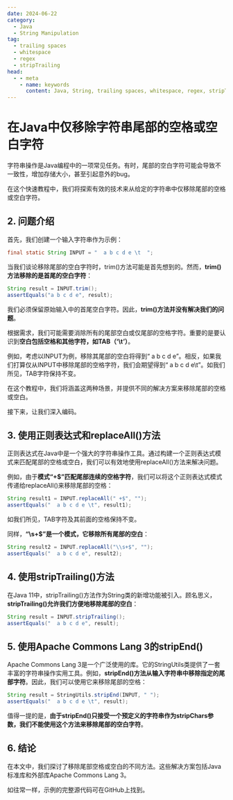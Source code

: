 ```yaml
---
date: 2024-06-22
category:
  - Java
  - String Manipulation
tag:
  - trailing spaces
  - whitespace
  - regex
  - stripTrailing
head:
  - - meta
    - name: keywords
      content: Java, String, trailing spaces, whitespace, regex, stripTrailing
---
```

# 在Java中仅移除字符串尾部的空格或空白字符

字符串操作是Java编程中的一项常见任务。有时，尾部的空白字符可能会导致不一致性，增加存储大小，甚至引起意外的bug。

在这个快速教程中，我们将探索有效的技术来从给定的字符串中仅移除尾部的空格或空白字符。

## 2. 问题介绍

首先，我们创建一个输入字符串作为示例：

```java
final static String INPUT = "  a b c d e \t  ";
```

当我们谈论移除尾部的空白字符时，trim()方法可能是首先想到的。然而，**trim()方法移除的是首尾的空白字符**：

```java
String result = INPUT.trim();
assertEquals("a b c d e", result);
```

我们必须保留原始输入中的首尾空白字符。因此，**trim()方法并没有解决我们的问题**。

根据需求，我们可能需要消除所有的尾部空白或仅尾部的空格字符。重要的是要认识到**空白包括空格和其他字符，如TAB（‘\t’）**。

例如，考虑以INPUT为例，移除其尾部的空白将得到“ a b c d e”。相反，如果我们打算仅从INPUT中移除尾部的空格字符，我们会期望得到“ a b c d e\t”。如我们所见，TAB字符保持不变。

在这个教程中，我们将涵盖这两种场景，并提供不同的解决方案来移除尾部的空格或空白。

接下来，让我们深入编码。

## 3. 使用正则表达式和replaceAll()方法

正则表达式在Java中是一个强大的字符串操作工具。通过构建一个正则表达式模式来匹配尾部的空格或空白，我们可以有效地使用replaceAll()方法来解决问题。

例如，由于**模式“+$”匹配尾部连续的空格字符**，我们可以将这个正则表达式模式传递给replaceAll()来移除尾部的空格：

```java
String result1 = INPUT.replaceAll(" +$", "");
assertEquals("  a b c d e \t", result1);
```

如我们所见，TAB字符及其前面的空格保持不变。

同样，**“\\s+$”是一个模式，它移除所有尾部的空白**：

```java
String result2 = INPUT.replaceAll("\\s+$", "");
assertEquals("  a b c d e", result2);
```

## 4. 使用stripTrailing()方法

在Java 11中，stripTrailing()方法作为String类的新增功能被引入。顾名思义，**stripTrailing()允许我们方便地移除尾部的空白**：

```java
String result = INPUT.stripTrailing();
assertEquals("  a b c d e", result);
```

## 5. 使用Apache Commons Lang 3的stripEnd()

Apache Commons Lang 3是一个广泛使用的库。它的StringUtils类提供了一套丰富的字符串操作实用工具。例如，**stripEnd()方法从输入字符串中移除指定的尾部字符**。因此，我们可以使用它来移除尾部的空格：

```java
String result = StringUtils.stripEnd(INPUT, " ");
assertEquals("  a b c d e \t", result);
```

值得一提的是，**由于stripEnd()只接受一个预定义的字符串作为stripChars参数，我们不能使用这个方法来移除尾部的空白字符**。

## 6. 结论

在本文中，我们探讨了移除尾部空格或空白的不同方法。这些解决方案包括Java标准库和外部库Apache Commons Lang 3。

如往常一样，示例的完整源代码可在GitHub上找到。